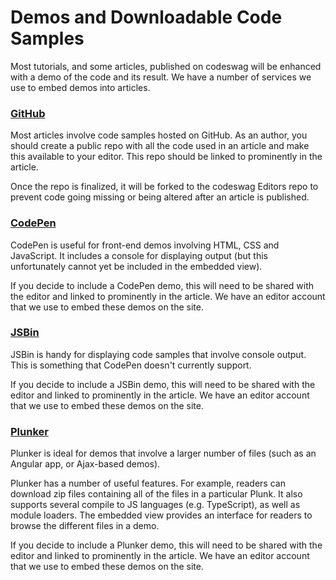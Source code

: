# Demos and Downloadable Code Samples

Most tutorials, and some articles, published on codeswag will be enhanced with a demo of the code and its result. We have a number of services we use to embed demos into articles.

### [GitHub](https://github.com/)
Most articles involve code samples hosted on GitHub. As an author, you should create a public repo with all the code used in an article and make this available to your editor. This repo should be linked to prominently in the article.

Once the repo is finalized, it will be forked to the codeswag Editors repo to prevent code going missing or being altered after an article is published.

### [CodePen](https://codepen.io/)
CodePen is useful for front-end demos involving HTML, CSS and JavaScript. It includes a console for displaying output (but this unfortunately cannot yet be included in the embedded view).

If you decide to include a CodePen demo, this will need to be shared with the editor and linked to prominently in the article. We have an editor account that we use to embed these demos on the site.

### [JSBin](https://jsbin.com/)
JSBin is handy for displaying code samples that involve console output. This is something that CodePen doesn't currently support.

If you decide to include a JSBin demo, this will need to be shared with the editor and linked to prominently in the article. We have an editor account that we use to embed these demos on the site.

### [Plunker](https://plnkr.co/)
Plunker is ideal for demos that involve a larger number of files (such as an Angular app, or Ajax-based demos).

Plunker has a number of useful features. For example, readers can download zip files containing all of the files in a particular Plunk. It also supports several compile to JS languages (e.g. TypeScript), as well as module loaders. The embedded view provides an interface for readers to browse the different files in a demo.

If you decide to include a Plunker demo, this will need to be shared with the editor and linked to prominently in the article. We have an editor account that we use to embed these demos on the site.
